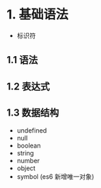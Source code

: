 # 1. 基础语法

- 标识符

## 1.1 语法

## 1.2 表达式

## 1.3 数据结构

- undefined
- null
- boolean
- string
- number
- object
- symbol (es6 新增唯一对象)
